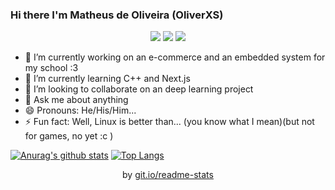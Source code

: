 ### Hi there I'm Matheus de Oliveira (OliverXS)
  
<p align="center">
    <a href="https://twitter.com/jayehernandez_" alt="Twitter" rel="nofollow"><img src="https://raw.githubusercontent.com/jayehernandez/jayehernandez/3f5402efef9a0ae89211a6e04609558e862ca616/readme/twitter-fill.svg" style="max-width:100%;"></a>
    <a href="https://www.linkedin.com/in/jayehernandez/" alt="Linkedin" rel="nofollow"><img src="https://raw.githubusercontent.com/jayehernandez/jayehernandez/3f5402efef9a0ae89211a6e04609558e862ca616/readme/linkedin-fill.svg" style="max-width:100%;"></a>
    <a href="matheusdeoliveiraxs@outlook.com" alt="Contact me"><img src=https://www.linkedin.com/feed/?lipi=urn%3Ali%3Apage%3Ad_flagship3_feed%3BnlwO%2B4UHTBGL29lfEtyJTg%3D%3D" style="max-width:100%;"></a>
 </p>


- 🔭 I’m currently working on an e-commerce and an embedded system for my school :3
- 🌱 I’m currently learning C++ and Next.js
- 👯 I’m looking to collaborate on an deep learning project
- 💬 Ask me about anything
- 😄 Pronouns: He/His/Him...
- ⚡ Fun fact: Well, Linux is better than... (you  know what I mean)(but not for games, no yet :c )

[![Anurag's github stats](https://github-readme-stats.vercel.app/api?username=OliverXs&show_icons=true&theme=vue-dark&hide=commtis=true&include_all_commits=true)](https://github.com/anuraghazra/github-readme-stats)
[![Top Langs](https://github-readme-stats.vercel.app/api/top-langs/?username=OliverXs)](https://github.com/anuraghazra/github-readme-stats)
  <div align="center">
    <p align="center"> by <a target="_blank" href="https://git.io/readme-stats">git.io/readme-stats</a></p>
  </div>
